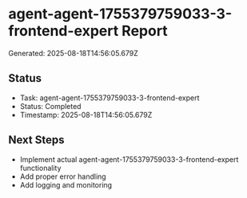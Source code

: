 # agent-agent-1755379759033-3-frontend-expert Report

Generated: 2025-08-18T14:56:05.679Z

## Status
- Task: agent-agent-1755379759033-3-frontend-expert
- Status: Completed
- Timestamp: 2025-08-18T14:56:05.679Z

## Next Steps
- Implement actual agent-agent-1755379759033-3-frontend-expert functionality
- Add proper error handling
- Add logging and monitoring
